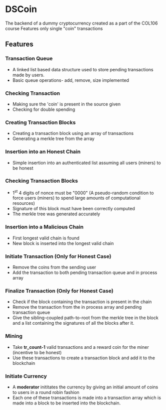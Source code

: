 # DSCoin

The backend of a dummy cryptocurrency created as a part of the COL106 course
Features only single "coin" transactions

## Features

### Transaction Queue

- A linked list based data structure used to store pending transactions made by users.
- Basic queue operations- add, remove, size implemented

### Checking Transaction

- Making sure the 'coin' is present in the source given
- Checking for double spending

### Creating Transaction Blocks

- Creating a transaction block using an array of transactions
- Generating a merkle tree from the array

### Insertion into an Honest Chain

- Simple insertion into an authenticated list assuming all users (miners) to be honest

### Checking Transaction Blocks

- 1<sup>st</sup> 4 digits of nonce must be "0000" (A pseudo-random condition to force users (miners) to spend large amounts of computational resources)
- Signature of this block must have been correctly computed
- The merkle tree was generated accurately

### Insertion into a Malicious Chain

- First longest valid chain is found
- New block is inserted into the longest valid chain

### Initiate Transaction (Only for Honest Case)

- Remove the coins from the sending user
- Add the transaction to both pending transaction queue and in process array

### Finalize Transaction (Only for Honest Case)

- Check if the block containing the transaction is present in the chain
- Remove the transaction from the in process array and pending transaction queue
- Give the sibling-coupled path-to-root from the merkle tree in the block and a list containing the signatures of all the blocks after it.

### Mining

- Take **tr_count-1** valid transactions and a reward coin for the miner (incentive to be honest)
- Use these transactions to create a transaction block and add it to the blockchain

### Initiate Currency

- A **moderator** inititates the currency by giving an initial amount of coins to users in a round robin fashion
- Each one of these transactions is made into a transaction array which is made into a block to be inserted into the blockchain.
